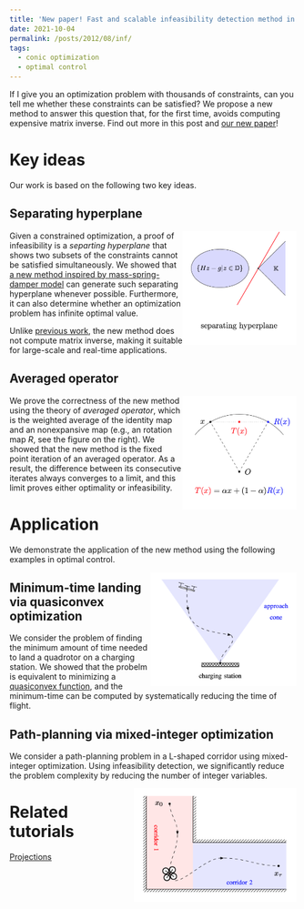 ```yaml
---
title: 'New paper! Fast and scalable infeasibility detection method in conic optimization'
date: 2021-10-04
permalink: /posts/2012/08/inf/
tags:
  - conic optimization
  - optimal control
---
```


If I give you an optimization problem with thousands of constraints, can you tell me whether these constraints can be satisfied? We propose a new method to answer this question that, for the first time, avoids computing expensive matrix inverse. Find out more in this post and [our new paper](https://arxiv.org/pdf/2109.02756.pdf)! 

# Key ideas

Our work is based on the following two key ideas.

## Separating hyperplane

<img src="/images/separate.png" width="200" height="200" img align='right'>

Given a constrained optimization, a proof of infeasibility is a <em>separting hyperplane</em> that shows two subsets of the constraints cannot be satisfied simultaneously. We showed that [a new method inspired by mass-spring-damper model](https://yueyu19.github.io/posts/2012/08/pipg/) can generate such separating hyperplane whenever possible. Furthermore, it can also determine whether an optimization problem has infinite optimal value.

Unlike [previous work](https://link.springer.com/article/10.1007/s10957-019-01575-y), the new method does not compute matrix inverse, making it suitable for large-scale and real-time applications.

## Averaged operator

<img src="/images/operator.png" width="200" height="200" img align='right' title="Moreau's decomposition">

We prove the correctness of the new method using the theory of <em>averaged operator</em>, which is the weighted average of the identity map and an nonexpansive map (e.g., an rotation map $R$, see the figure on the right). We showed that the new method is the fixed point iteration of an averaged operator. As a result, the difference between its consecutive iterates always converges to a limit, and this limit proves either optimality or infeasibility.

# Application

We demonstrate the application of the new method using the following examples in optimal control.

<img src="/images/landing.png" width="256" height="200" img align='right'>

## Minimum-time landing via quasiconvex optimization

We consider the problem of finding the minimum amount of time needed to land a quadrotor on a charging station. We showed that the probelm is equivalent to minimizing a [quasiconvex function](https://en.wikipedia.org/wiki/Quasiconvex_function), and the minimum-time can be computed by systematically reducing the time of flight.

## Path-planning via mixed-integer optimization

We consider a path-planning problem in a L-shaped corridor using mixed-integer optimization. Using infeasibility detection, we significantly reduce the problem complexity by reducing the number of integer variables. 

<img src="/images/mixed.png" width="286" height="200" img align='right'>


# Related tutorials

[Projections](https://yueyu19.github.io/teaching/projection)
